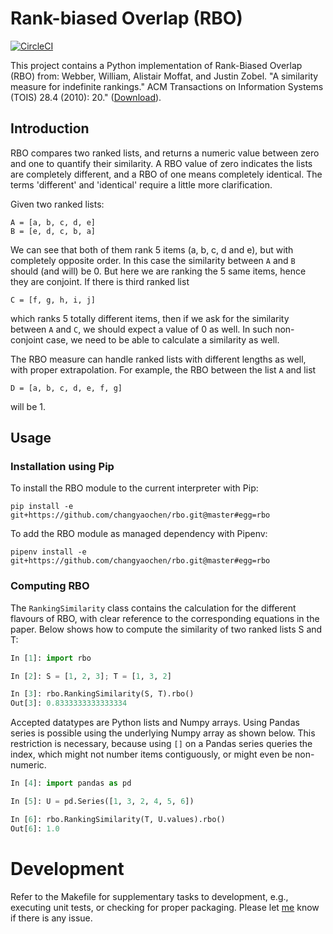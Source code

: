 # Rank-biased Overlap (RBO)
[![CircleCI](https://circleci.com/gh/changyaochen/rbo/tree/master.svg?style=svg)](https://circleci.com/gh/changyaochen/rbo/tree/master)

This project contains a Python implementation of Rank-Biased Overlap (RBO) from: Webber, William, Alistair Moffat, and Justin Zobel. "A similarity measure for indefinite rankings." ACM Transactions on Information Systems (TOIS) 28.4 (2010): 20." ([Download][paper]).


## Introduction

RBO compares two ranked lists, and returns a numeric value between zero and one to quantify their similarity.
A RBO value of zero indicates the lists are completely different, and a RBO of one means completely identical. The terms 'different' and 'identical' require a little more clarification. 

Given two ranked lists:

    A = [a, b, c, d, e]
    B = [e, d, c, b, a]

We can see that both of them rank 5 items (a, b, c, d and e), but with completely opposite order. In this case the similarity between `A` and `B` should (and will) be 0. But here we are ranking the 5 same items, hence they are conjoint. If there is third ranked list

    C = [f, g, h, i, j]

which ranks 5 totally different items, then if we ask for the similarity between `A` and `C`, we should expect a value of 0 as well. In such non-conjoint case, we need to be able to calculate a similarity as well.

The RBO measure can handle ranked lists with different lengths as well, with proper extrapolation. For example, the RBO between the list `A` and list 

    D = [a, b, c, d, e, f, g]

will be 1. 


## Usage

### Installation using Pip

To install the RBO module to the current interpreter with Pip:

    pip install -e git+https://github.com/changyaochen/rbo.git@master#egg=rbo

To add the RBO module as managed dependency with Pipenv:

    pipenv install -e git+https://github.com/changyaochen/rbo.git@master#egg=rbo

### Computing RBO

The `RankingSimilarity` class contains the calculation for the different flavours of RBO, with clear reference to the corresponding equations in the paper.
Below shows how to compute the similarity of two ranked lists S and T:

```python
In [1]: import rbo

In [2]: S = [1, 2, 3]; T = [1, 3, 2]

In [3]: rbo.RankingSimilarity(S, T).rbo()
Out[3]: 0.8333333333333334
```

Accepted datatypes are Python lists and Numpy arrays.
Using Pandas series is possible using the underlying Numpy array as shown below. This restriction is necessary, because using `[]` on a Pandas series queries the index, which might not number items contiguously, or might even be non-numeric.

```python
In [4]: import pandas as pd

In [5]: U = pd.Series([1, 3, 2, 4, 5, 6])

In [6]: rbo.RankingSimilarity(T, U.values).rbo()
Out[6]: 1.0
```


# Development

Refer to the Makefile for supplementary tasks to development, e.g., executing unit tests, or checking for proper packaging.
Please let [me][contact] know if there is any issue.

[contact]: mailto:changyao.chen@gmail.com
[paper]: http://w.codalism.com/research/papers/wmz10_tois.pdf

